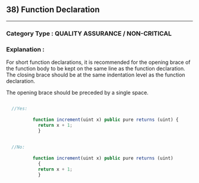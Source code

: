 ## 38)  Function Declaration


---

### **Category Type** : QUALITY ASSURANCE / NON-CRITICAL


### **Explanation** : 


For short function declarations, it is recommended for the opening brace of the function body to be kept on the same line as the function declaration.
The closing brace should be at the same indentation level as the function declaration.
         	
The opening brace should be preceded by a single space.



```javascript

  //Yes:
   		 
   		  function increment(uint x) public pure returns (uint) {
         	return x + 1;
         	}
   		 
   		 
  //No:
   		      
   		  function increment(uint x) public pure returns (uint)
         	{
         	return x + 1;
         	}


```


